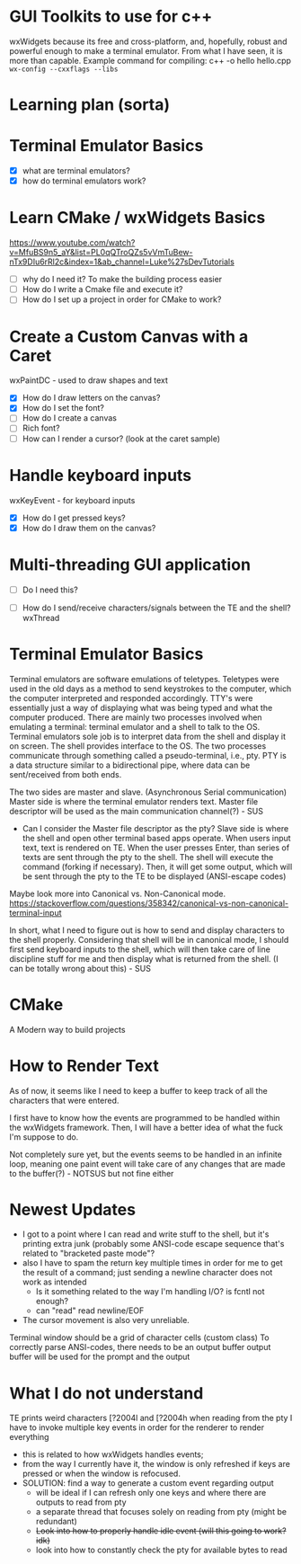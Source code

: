 GUI Toolkits to use for c++
===========================
wxWidgets because its free and cross-platform, and, hopefully, robust and powerful enough to make a terminal emulator. From what I have seen, it is more than capable. 
Example command for compiling: c++ -o hello hello.cpp `wx-config --cxxflags --libs`

Learning plan (sorta)
=====================
# Terminal Emulator Basics
- [x] what are terminal emulators? 
- [x] how do terminal emulators work? 

# Learn CMake / wxWidgets Basics
https://www.youtube.com/watch?v=MfuBS9n5_aY&list=PL0qQTroQZs5vVmTuBew-nTx9DIu6rRl2c&index=1&ab_channel=Luke%27sDevTutorials
- [ ] why do I need it? To make the building process easier 
- [ ] How do I write a Cmake file and execute it?
- [ ] How do I set up a project in order for CMake to work?

# Create a Custom Canvas with a Caret
wxPaintDC - used to draw shapes and text 
- [x] How do I draw letters on the canvas?
- [x] How do I set the font?  
- [ ] How do I create a canvas
- [ ] Rich font? 
- [ ] How can I render a cursor? (look at the caret sample)

# Handle keyboard inputs 
wxKeyEvent - for keyboard inputs 
- [x] How do I get pressed keys? 
- [x] How do I draw them on the canvas? 

# Multi-threading GUI application
- [ ] Do I need this?
- [ ] How do I send/receive characters/signals between the TE and the shell? 
wxThread


Terminal Emulator Basics
========================
Terminal emulators are software emulations of teletypes.
Teletypes were used in the old days as a method to send keystrokes to the computer, which the computer interpreted and responded accordingly.
TTY's were essentially just a way of displaying what was being typed and what the computer produced. 
There are mainly two processes involved when emulating a terminal: terminal emulator and a shell to talk to the OS. 
Terminal emulators sole job is to interpret data from the shell and display it on screen. 
The shell provides interface to the OS. 
The two processes communicate through something called a pseudo-terminal, i.e., pty. 
PTY is a data structure similar to a bidirectional pipe, where data can be sent/received from both ends.

The two sides are master and slave. (Asynchronous Serial communication)
Master side is where the terminal emulator renders text. 
Master file descriptor will be used as the main communication channel(?) - SUS
- Can I consider the Master file descriptor as the pty?
Slave side is where the shell and open other terminal based apps operate. 
When users input text, text is rendered on TE. When the user presses Enter, than series of texts are sent through the pty to the shell. 
The shell will execute the command (forking if necessary). Then, it will get some output, which will be sent through the pty to the TE to be displayed (ANSI-escape codes)

Maybe look more into Canonical vs. Non-Canonical mode.
https://stackoverflow.com/questions/358342/canonical-vs-non-canonical-terminal-input

In short, what I need to figure out is how to send and display characters to the shell properly. 
Considering that shell will be in canonical mode, I should first send keyboard inputs to the shell, which will then take care of line discipline stuff for me and then display what is returned from the shell. (I can be totally wrong about this) - SUS

CMake
=====
A Modern way to build projects

How to Render Text
==================
As of now, it seems like I need to keep a buffer to keep track of all the characters that were entered. 

I first have to know how the events are programmed to be handled within the wxWidgets framework.
Then, I will have a better idea of what the fuck I'm suppose to do. 

Not completely sure yet, but the events seems to be handled in an infinite loop, meaning one paint event will take care of any changes that are made to the buffer(?) - NOTSUS but not fine either


Newest Updates
==============
- I got to a point where I can read and write stuff to the shell, but it's printing extra junk (probably some ANSI-code escape sequence that's related to "bracketed paste mode"? 
- also I have to spam the return key multiple times in order for me to get the result of a command; just sending a newline character does not work as intended
    - Is it something related to the way I'm handling I/O? is fcntl not enough?
    - can "read" read newline/EOF
- The cursor movement is also very unreliable. 

Terminal window should be a grid of character cells (custom class)
To correctly parse ANSI-codes, there needs to be an output buffer
output buffer will be used for the prompt and the output 

What I do not understand
========================
TE prints weird characters [?2004l and [?2004h when reading from the pty 
I have to invoke multiple key events in order for the renderer to render everything
- this is related to how wxWidgets handles events; 
- from the way I currently have it, the window is only refreshed if keys are pressed or when the window is refocused. 
- SOLUTION: find a way to generate a custom event regarding output
    - will be ideal if I can refresh only one keys and where there are outputs to read from pty
    - a separate thread that focuses solely on reading from pty (might be redundant)    
    - ~~Look into how to properly handle idle event (will this going to work? idk)~~ 
    - look into how to constantly check the pty for available bytes to read 

